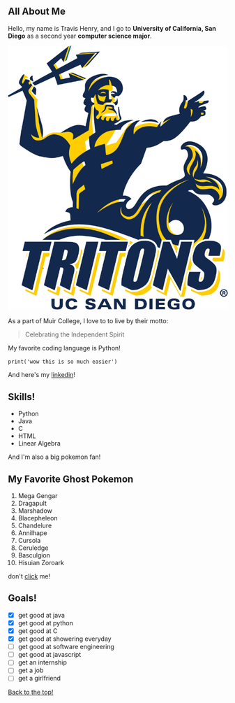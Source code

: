 ## All About Me

Hello, my name is Travis Henry, and I go to **University of California, San Diego** as a second year __computer science major__.

![ucsd logo lol](Images/triton.png)

As a part of Muir College, I love to to live by their motto:

>Celebrating the Independent Spirit


My favorite coding language is Python!
```
print('wow this is so much easier')

```

And here's my [linkedin](https://www.linkedin.com/in/travis-henry-1b53a6330/)!

## Skills!

* Python
* Java
* C
* HTML
* Linear Algebra

And I'm also a big pokemon fan!

## My Favorite Ghost Pokemon
1. Mega Gengar
2. Dragapult
3. Marshadow
4. Blacepheleon
5. Chandelure
6. Annilhape
7. Cursola
8. Ceruledge
9. Basculgion
10. Hisuian Zoroark


don't [click](/secret.md) me!

## Goals!
- [x] get good at java
- [x] get good at python
- [x] get good at C
- [x] get good at showering everyday
- [ ] get good at software engineering
- [ ] get good at javascript
- [ ] get an internship
- [ ] get a job
- [ ] get a girlfriend

[Back to the top!](#all-about-me)


